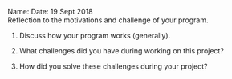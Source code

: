 Name:
Date: 19 Sept 2018  
Reflection to the motivations and challenge of your program.

1) Discuss how your program works (generally).

2) What challenges did you have during working on this project?

3) How did you solve these challenges during your project?
